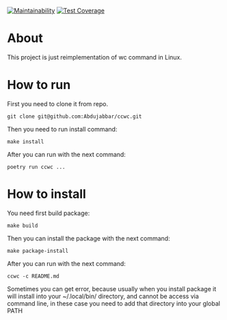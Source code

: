 [![Maintainability](https://api.codeclimate.com/v1/badges/117ac5239a854f8c86df/maintainability)](https://codeclimate.com/github/Abdujabbar/ccwc/maintainability) [![Test Coverage](https://api.codeclimate.com/v1/badges/117ac5239a854f8c86df/test_coverage)](https://codeclimate.com/github/Abdujabbar/ccwc/test_coverage)

About
================

This project is just reimplementation of wc command in Linux.


How to run
================

First you need to clone it from repo. 

```
git clone git@github.com:Abdujabbar/ccwc.git
```


Then you need to run install command:

```
make install
```

After you can run with the next command:

```
poetry run ccwc ...
```


How to install
===================

You need first build package:
```
make build
```

Then you can install the package with the next command:

```
make package-install
```

After you can run with the next command:

```
ccwc -c README.md 
```

Sometimes you can get error, because usually when you install package it will install into your ~/.local/bin/ directory, and cannot be access via command line, in these case you need to add that directory into your global PATH
